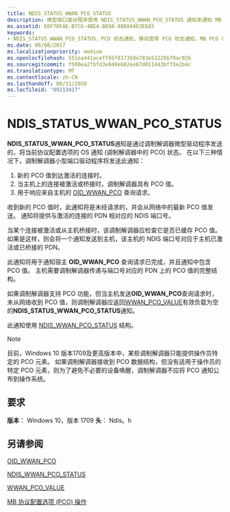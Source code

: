 ```yaml
---
title: NDIS_STATUS_WWAN_PCO_STATUS
description: 微型端口驱动程序使用 NDIS_STATUS_WWAN_PCO_STATUS 通知来通知 MB 服务完成了上一个 OID_WWAN_PCO 查询请求。
ms.assetid: E0F70FAE-B7C6-4BE4-B89A-88084463EEA5
keywords:
- NDIS_STATUS_WWAN_PCO_STATUS，PCO 状态通知，移动宽带 PCO 状态通知，MB PCO 状态通知
ms.date: 08/08/2017
ms.localizationpriority: medium
ms.openlocfilehash: 551ea441aceff95f817359e783e51220b79ac92b
ms.sourcegitcommit: f500ea2fbfd3e849eb82ee67d011443bff3e2b4c
ms.translationtype: MT
ms.contentlocale: zh-CN
ms.lasthandoff: 08/31/2020
ms.locfileid: "89213417"
---
```

# <a name="ndis_status_wwan_pco_status"></a>NDIS_STATUS_WWAN_PCO_STATUS

**NDIS_STATUS_WWAN_PCO_STATUS**通知是通过调制解调器微型驱动程序发送的，将当前协议配置选项的 OS 通知 (调制解调器中的 PCO) 状态。 在以下三种情况下，调制解调器小型端口驱动程序将发送此通知：

1.  新的 PCO 值到达激活的连接时。
2.  当主机上的连接被激活或桥接时，调制解调器具有 PCO 值。
3.  用于响应来自主机的 [OID_WWAN_PCO](oid-wwan-pco.md) 查询请求。

收到新的 PCO 值时，此通知将是未经请求的，并会从网络中的最新 PCO 值发送。 通知将提供与激活的连接的 PDN 相对应的 NDIS 端口号。

当某个连接被激活或从主机桥接时，该调制解调器应检查它是否已缓存 PCO 值。 如果是这样，则会将一个通知发送到主机，该主机的 NDIS 端口号对应于主机已激活或已桥接的 PDN。

此通知将用于通知宿主 **OID_WWAN_PCO** 查询请求已完成，并且通知中包含 PCO 值。 主机需要调制解调器传递与端口号对应的 PDN 上的 PCO 值的完整结构。

如果调制解调器支持 PCO 功能，但当主机发送**OID_WWAN_PCO**查询请求时，未从网络收到 PCO 值，则调制解调器应返回[WWAN_PCO_VALUE](/windows-hardware/drivers/ddi/wwan/ns-wwan-_wwan_pco_value)有效负载为空的**NDIS_STATUS_WWAN_PCO_STATUS**通知。 

此通知使用 [NDIS_WWAN_PCO_STATUS](/windows-hardware/drivers/ddi/ndiswwan/ns-ndiswwan-_ndis_wwan_pco_status) 结构。

> [!NOTE]
> 目前，Windows 10 版本1709及更高版本中，某些调制解调器只能提供操作员特定的 PCO 元素。 如果调制解调器接收到 PCO 数据结构，但没有适用于操作员的特定 PCO 元素，则为了避免不必要的设备唤醒，调制解调器不应将 PCO 通知公布到操作系统。 

## <a name="requirements"></a>要求

**版本**： Windows 10，版本 1709 **头**： Ndis。h

## <a name="see-also"></a>另请参阅

[OID_WWAN_PCO](oid-wwan-pco.md)

[NDIS_WWAN_PCO_STATUS](/windows-hardware/drivers/ddi/ndiswwan/ns-ndiswwan-_ndis_wwan_pco_status)

[WWAN_PCO_VALUE](/windows-hardware/drivers/ddi/wwan/ns-wwan-_wwan_pco_value)

[MB 协议配置选项 (PCO) 操作](mb-protocol-configuration-options-pco-operations.md)